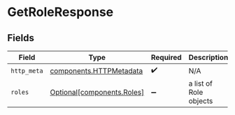# GetRoleResponse


## Fields

| Field                                                              | Type                                                               | Required                                                           | Description                                                        |
| ------------------------------------------------------------------ | ------------------------------------------------------------------ | ------------------------------------------------------------------ | ------------------------------------------------------------------ |
| `http_meta`                                                        | [components.HTTPMetadata](../../models/components/httpmetadata.md) | :heavy_check_mark:                                                 | N/A                                                                |
| `roles`                                                            | [Optional[components.Roles]](../../models/components/roles.md)     | :heavy_minus_sign:                                                 | a list of Role objects                                             |